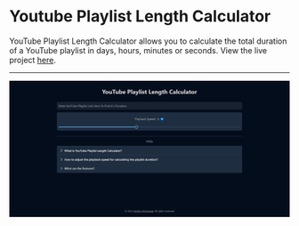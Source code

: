 # Youtube Playlist Length Calculator

YouTube Playlist Length Calculator allows you to calculate the total duration of a YouTube playlist in days, hours, minutes or seconds. View the live project [here](https://yt-playlist-len.iash.dev/).

---

![Youtube Playlist Length Calculator](src\assets\images\screenshot.png)